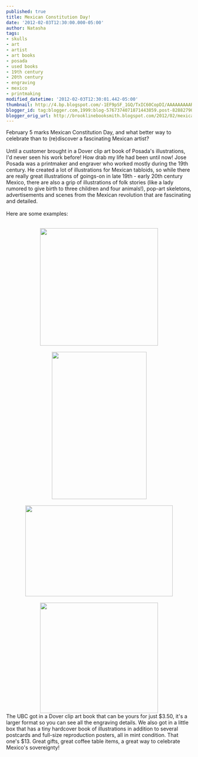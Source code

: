 ```yaml
---
published: true
title: Mexican Constitution Day!
date: '2012-02-03T12:30:00.000-05:00'
author: Natasha
tags:
- skulls
- art
- artist
- art books
- posada
- used books
- 19th century
- 20th century
- engraving
- mexico
- printmaking
modified_datetime: '2012-02-03T12:30:01.442-05:00'
thumbnail: http://4.bp.blogspot.com/-1EF9pSF_1GQ/TxIC60CopDI/AAAAAAAAARk/P73ZaF8ojUk/s72-c/posada3.JPG
blogger_id: tag:blogger.com,1999:blog-5767374071871443859.post-828827902884924226
blogger_orig_url: http://brooklinebooksmith.blogspot.com/2012/02/mexican-constitution-day.html
---
```


February 5 marks Mexican Constitution Day, and what better way to celebrate than to (re)discover a fascinating Mexican artist?<br /><br />Until a customer brought in a Dover clip art book of Posada's illustrations, I'd never seen his work before! How drab my life had been until now! Jose Posada was a printmaker and engraver who worked mostly during the 19th century. He created a lot of illustrations for Mexican tabloids, so while there are really great illustrations of goings-on&nbsp;in late 19th - early 20th century Mexico, there are also a grip of illustrations of folk stories (like a lady rumored to give birth to three children and four animals!), pop-art skeletons, advertisements and scenes from the Mexican revolution that are fascinating and detailed.<br /><br />Here are some examples:<br /><br /><div class="separator" style="clear: both; text-align: center;"><a href="http://4.bp.blogspot.com/-1EF9pSF_1GQ/TxIC60CopDI/AAAAAAAAARk/P73ZaF8ojUk/s1600/posada3.JPG" imageanchor="1" style="margin-left: 1em; margin-right: 1em;"><img border="0" height="319" src="http://4.bp.blogspot.com/-1EF9pSF_1GQ/TxIC60CopDI/AAAAAAAAARk/P73ZaF8ojUk/s320/posada3.JPG" width="320" /></a></div><br /><div class="separator" style="clear: both; text-align: center;"><a href="http://4.bp.blogspot.com/-EEiYfHqcPXc/TxIC7LARZuI/AAAAAAAAARs/UF2E28imEog/s1600/posada4.jpg" imageanchor="1" style="margin-left: 1em; margin-right: 1em;"><img border="0" height="400" src="http://4.bp.blogspot.com/-EEiYfHqcPXc/TxIC7LARZuI/AAAAAAAAARs/UF2E28imEog/s400/posada4.jpg" width="257" /></a></div><br /><div class="separator" style="clear: both; text-align: center;"><a href="http://2.bp.blogspot.com/-yC8OLVOX5SM/TxIC7ix7j-I/AAAAAAAAAR0/mo4nMdqaa-U/s1600/posada1.jpg" imageanchor="1" style="margin-left: 1em; margin-right: 1em;"><img border="0" height="247" src="http://2.bp.blogspot.com/-yC8OLVOX5SM/TxIC7ix7j-I/AAAAAAAAAR0/mo4nMdqaa-U/s400/posada1.jpg" width="400" /></a></div><br /><div class="separator" style="clear: both; text-align: center;"><a href="http://3.bp.blogspot.com/-GpQ37GC7G1g/TxIC7-220GI/AAAAAAAAAR8/f-ER2FZ3Yh0/s1600/posada2.jpg" imageanchor="1" style="margin-left: 1em; margin-right: 1em;"><img border="0" height="300" src="http://3.bp.blogspot.com/-GpQ37GC7G1g/TxIC7-220GI/AAAAAAAAAR8/f-ER2FZ3Yh0/s320/posada2.jpg" width="320" /></a></div>The UBC got in a Dover clip art book that can be yours for just $3.50, it's a larger format so you can see all the engraving details. We also got in a little box that has a tiny hardcover book of illustrations in addition to several postcards and full-size reproduction posters, all in mint condition. That one's $13. Great gifts, great coffee table items, a great way to celebrate Mexico's sovereignty!